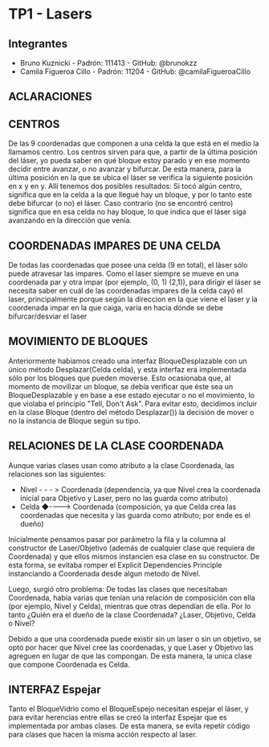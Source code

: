 # TP1 - Lasers

## Integrantes

- Bruno Kuznicki - Padrón: 111413 - GitHub: @brunokzz
- Camila Figueroa Cillo - Padrón: 11204 - GitHub: @camilaFigueroaCillo


## ACLARACIONES

## CENTROS
De las 9 coordenadas que componen a una celda la que está en el medio la llamamos centro. Los centros sirven para que, a partir de la última posición del láser, yo pueda saber en qué bloque estoy parado y en ese momento decidir entre avanzar, o no avanzar y bifurcar.
De esta manera, para la última posición en la que se ubica el láser se verifica la siguiente posición en x y en y. Allí tenemos dos posibles resultados:
Si tocó algún centro, significa que en la celda a la que llegué hay un bloque, y por lo tanto este debe bifurcar (o no) el láser.
Caso contrario (no se encontró centro) significa que en esa celda no hay bloque, lo que indica que el láser siga avanzando en la dirección que venía.

## COORDENADAS IMPARES DE UNA CELDA
De todas las coordenadas que posee una celda (9 en total), el láser sólo puede atravesar las impares. Como el laser siempre se mueve en una coordenada par y otra impar (por ejemplo, (0, 1) (2,1)), para dirigir el láser se necesita saber en cuál de las coordenadas impares de la celda cayó el laser, principalmente porque según la direccion en la que viene el laser y la coordenada impar en la que caiga, varía en hacia dónde se debe bifurcar/desviar el laser

## MOVIMIENTO DE BLOQUES
Anteriormente habiamos creado una interfaz BloqueDesplazable con un único método Desplazar(Celda celda), y esta interfaz era implementada sólo por los bloques que pueden moverse. Esto ocasionaba que, al momento de movilizar un bloque, se debía verificar que éste sea un BloqueDesplazable y en base a ese estado ejecutar o no el movimiento, lo que violaba el principio "Tell, Don't Ask". Para evitar esto, decidimos incluir en la clase Bloque (dentro del método Desplazar()) la decisión de mover o no la instancia de Bloque según su tipo.




## RELACIONES DE LA CLASE COORDENADA
Aunque varias clases usan como atributo a la clase Coordenada, las relaciones son las siguientes:

- Nivel - - - > Coordenada (dependencia, ya que Nivel crea la coordenada inicial para Objetivo y Laser, pero no las guarda como atributo)
- Celda ◆----> Coordenada (composición, ya que Celda crea las coordenadas que necesita y las guarda como atributo; por ende es el dueño)

Inicialmente pensamos pasar por parámetro la fila y la columna al constructor de Laser/Objetivo (además de cualquier clase que requiera de Coordenada) y que ellos mismos instancien esa clase en su constructor. De esta forma, se evitaba romper el Explicit Dependencies Principle instanciando a Coordenada desde algun metodo de Nivel.

Luego, surgió otro problema: De todas las clases que necesitaban Coordenada, había varias que tenían una relación de composición con ella (por ejemplo, Nivel y Celda), mientras que otras dependían de ella. Por lo tanto ¿Quién era el dueño de la clase Coordenada? ¿Laser, Objetivo, Celda o Nivel?

Debido a que una coordenada puede existir sin un laser o sin un objetivo, se optó por hacer que Nivel cree las coordenadas, y que Laser y Objetivo las agreguen en lugar de que las compongan. De esta manera, la unica clase que compone Coordenada es Celda.




## INTERFAZ Espejar
Tanto el BloqueVidrio como el BloqueEspejo necesitan espejar el láser, y para evitar herencias entre ellas se creó la interfaz Espejar que es implementada por ambas clases. De esta manera, se evita repetir código para clases que hacen la misma acción respecto al laser.
